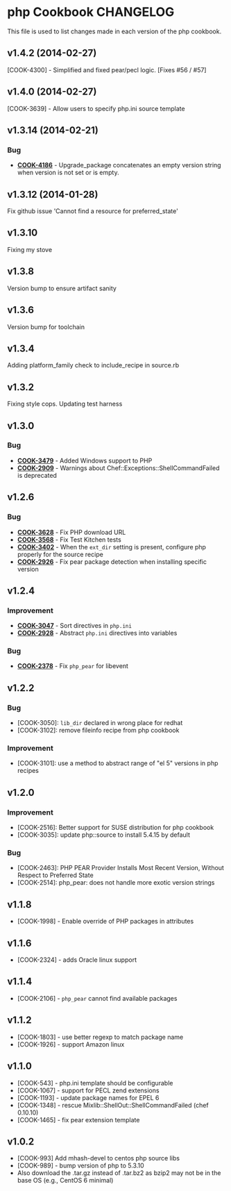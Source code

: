 php Cookbook CHANGELOG
======================
This file is used to list changes made in each version of the php cookbook.

v1.4.2 (2014-02-27)
-------------------
[COOK-4300] - Simplified and fixed pear/pecl logic. [Fixes #56 / #57]


v1.4.0 (2014-02-27)
-------------------
[COOK-3639] - Allow users to specify php.ini source template


v1.3.14 (2014-02-21)
--------------------
### Bug
- **[COOK-4186](https://tickets.opscode.com/browse/COOK-4186)** - Upgrade_package concatenates an empty version string when version is not set or is empty.


v1.3.12 (2014-01-28)
--------------------
Fix github issue 'Cannot find a resource for preferred_state'


v1.3.10
-------
Fixing my stove


v1.3.8
------
Version bump to ensure artifact sanity


v1.3.6
------
Version bump for toolchain


v1.3.4
------
Adding platform_family check to include_recipe in source.rb


v1.3.2
------
Fixing style cops. Updating test harness


v1.3.0
------
### Bug
- **[COOK-3479](https://tickets.opscode.com/browse/COOK-3479)** - Added Windows support to PHP
- **[COOK-2909](https://tickets.opscode.com/browse/COOK-2909)** - Warnings about Chef::Exceptions::ShellCommandFailed is deprecated


v1.2.6
------
### Bug
- **[COOK-3628](https://tickets.opscode.com/browse/COOK-3628)** - Fix PHP download URL
- **[COOK-3568](https://tickets.opscode.com/browse/COOK-3568)** - Fix Test Kitchen tests
- **[COOK-3402](https://tickets.opscode.com/browse/COOK-3402)** - When the `ext_dir` setting is present, configure php properly for the source recipe
- **[COOK-2926](https://tickets.opscode.com/browse/COOK-2926)** - Fix pear package detection when installing specific version


v1.2.4
------
### Improvement
- **[COOK-3047](https://tickets.opscode.com/browse/COOK-3047)** - Sort directives in `php.ini`
- **[COOK-2928](https://tickets.opscode.com/browse/COOK-2928)** - Abstract `php.ini` directives into variables

### Bug
- **[COOK-2378](https://tickets.opscode.com/browse/COOK-2378)** - Fix `php_pear` for libevent

v1.2.2
------
### Bug
- [COOK-3050]: `lib_dir` declared in wrong place for redhat
- [COOK-3102]: remove fileinfo recipe from php cookbook

### Improvement
- [COOK-3101]: use a method to abstract range of "el 5" versions in php recipes

v1.2.0
------
### Improvement
- [COOK-2516]: Better support for SUSE distribution for php cookbook
- [COOK-3035]: update php::source to install 5.4.15 by default

### Bug
- [COOK-2463]: PHP PEAR Provider Installs Most Recent Version, Without Respect to Preferred State
- [COOK-2514]: php_pear: does not handle more exotic version strings

v1.1.8
------
- [COOK-1998] - Enable override of PHP packages in attributes

v1.1.6
------
- [COOK-2324] - adds Oracle linux support

v1.1.4
------
- [COOK-2106] - `php_pear` cannot find available packages

v1.1.2
------
- [COOK-1803] - use better regexp to match package name
- [COOK-1926] - support Amazon linux

v1.1.0
------
- [COOK-543] - php.ini template should be configurable
- [COOK-1067] - support for PECL zend extensions
- [COOK-1193] - update package names for EPEL 6
- [COOK-1348] - rescue Mixlib::ShellOut::ShellCommandFailed (chef 0.10.10)
- [COOK-1465] - fix pear extension template

v1.0.2
------
- [COOK-993] Add mhash-devel to centos php source libs
- [COOK-989] - bump version of php to 5.3.10
- Also download the .tar.gz instead of .tar.bz2 as bzip2 may not be in the base OS (e.g., CentOS 6 minimal)
